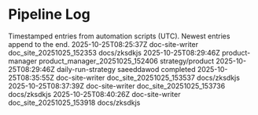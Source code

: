 # Pipeline Log

Timestamped entries from automation scripts (UTC). Newest entries append to the end.
2025-10-25T08:25:37Z doc-site-writer doc_site_20251025_152353 docs/zksdkjs
2025-10-25T08:29:46Z product-manager product_manager_20251025_152406 strategy/product
2025-10-25T08:29:46Z daily-run-strategy saeeddawod completed
2025-10-25T08:35:55Z doc-site-writer doc_site_20251025_153537 docs/zksdkjs
2025-10-25T08:37:39Z doc-site-writer doc_site_20251025_153736 docs/zksdkjs
2025-10-25T08:40:26Z doc-site-writer doc_site_20251025_153918 docs/zksdkjs
